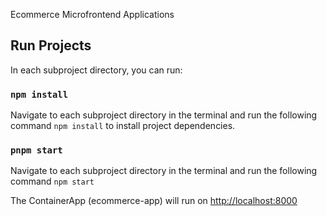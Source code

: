 Ecommerce Microfrontend Applications

## Run Projects

In each subproject directory, you can run:

### `npm install`
Navigate to each subproject directory in the terminal and run the following command `npm install` to install project dependencies.

### `pnpm start`
Navigate to each subproject directory in the terminal and run the following command `npm start`

The ContainerApp (ecommerce-app) will run on [http://localhost:8000](http://localhost:8000)